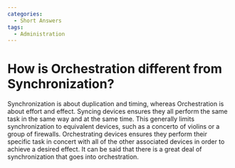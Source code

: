 ```yaml
---
categories:
  - Short Answers
tags:
  - Administration
---
```

# How is Orchestration different from Synchronization?

Synchronization is about duplication and timing, whereas Orchestration is about effort and effect. Syncing devices ensures they all perform the same task in the same way and at the same time. This generally limits synchronization to equivalent devices, such as a concerto of violins or a group of firewalls. Orchestrating devices ensures they perform their specific task in concert with all of the other associated devices in order to achieve a desired effect. It can be said that there is a great deal of synchronization that goes into orchestration.
